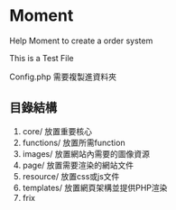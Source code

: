 # Moment
Help Moment to create a order system

This is a Test File

Config.php 需要複製進資料夾

## 目錄結構
1. core/ 放置重要核心
2. functions/ 放置所需function
3. images/ 放置網站內需要的圖像資源
4. page/ 放置需要渲染的網站文件
5. resource/ 放置css或js文件
6. templates/ 放置網頁架構並提供PHP渲染
7. frix
